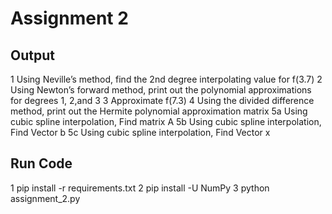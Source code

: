 # Assignment 2 

## Output

1 Using Neville’s method, find the 2nd degree interpolating value for f(3.7)
2 Using Newton’s forward method, print out the polynomial approximations for degrees 1, 2,and 3
3 Approximate f(7.3)
4 Using the divided difference method, print out the Hermite polynomial approximation matrix 
5a Using cubic spline interpolation, Find matrix A 
5b Using cubic spline interpolation, Find Vector b 
5c Using cubic spline interpolation, Find Vector x 	 


## Run Code 

1 pip install -r requirements.txt
2 pip install -U NumPy
3 python assignment_2.py



